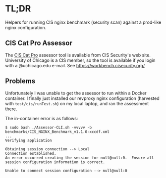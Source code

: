# TL;DR

Helpers for running CIS nginx benchmark (security scan) against a prod-like nginx configuration.

## CIS Cat Pro Assessor

The [CIS Cat Pro](https://www.cisecurity.org/cybersecurity-tools/cis-cat-pro/) assessor tool is available from CIS Security's web site.  University of Chicago is a CIS member, so the tool
is available if you login with a @uchicago.edu e-mail.
See https://workbench.cisecurity.org/

## Problems

Unfortunately I was unable to get the assessor to run within
a Docker container.  I finally just installed our revproxy
nginx configuration (harvested with `test/cis/runTest.sh`) on
my local laptop, and ran the assessment there.

The in-container error is as follows:
```
$ sudo bash ./Assessor-CLI.sh -vvvvv -b benchmarks/CIS_NGINX_Benchmark_v1.1.0-xccdf.xml
...
Verifying application

Obtaining session connection --> Local
Connection established.  
An error occurred creating the session for null@null:0.  Ensure all session configuration information is correct.

Unable to connect session configuration --> null@null:0
```
